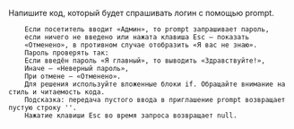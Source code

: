 Напишите код, который будет спрашивать логин с помощью prompt.

        Если посетитель вводит «Админ», то prompt запрашивает пароль, 
        если ничего не введено или нажата клавиша Esc – показать 
        «Отменено», в противном случае отобразить «Я вас не знаю».
        Пароль проверять так:
        Если введён пароль «Я главный», то выводить «Здравствуйте!»,
        Иначе – «Неверный пароль»,
        При отмене – «Отменено».
        Для решения используйте вложенные блоки if. Обращайте внимание на стиль и читаемость кода.
        Подсказка: передача пустого ввода в приглашение prompt возвращает пустую строку ''. 
        Нажатие клавиши Esc во время запроса возвращает null.